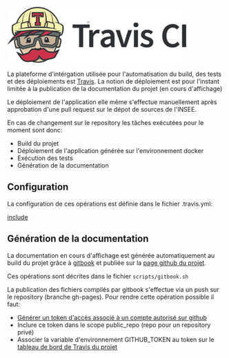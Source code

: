 ![travis](../../pics/travis.png)

La plateforme d'intérgation utilisée pour l'automatisation du build, des tests et des déploiements est [Travis](https://travis-ci.org/).
La notion de déploiement est pour l'instant limitée à la publication de la documentation du projet (en cours d'affichage)

Le déploiement de l'application elle même s'effectue manuellement après approbation d'une pull request sur le dépot de sources de l'INSEE.

En cas de changement sur le repository les tâches exécutées pour le moment sont donc:

 - Build du projet
 - Déploiement de l'application générée sur l'environnement docker
 - Exécution des tests
 - Génération de la documentation
 
## Configuration

La configuration de ces opérations est définie dans le fichier .travis.yml:

[include](../../../.travis.yml)

## Génération de la documentation

La documentation en cours d'affichage est générée automatiquement au build du projet grâce à [gitbook](https://www.gitbook.com/new) et publiée sur la [page github du projet](https://pages.github.com/).

Ces opérations sont décrites dans le fichier ```scripts/gitbook.sh```

La publication des fichiers compilés par gitbook s'effectue via un push sur le repository (branche gh-pages). Pour rendre cette opération possible il faut:
 - [Générer un token d'accès associé à un compte autorisé sur github](https://github.com/settings/tokens/new)
 - Inclure ce token dans le scope public_repo (repo pour un repository privé)
 - Associer la variable d'environnement GITHUB_TOKEN au token sur le  [tableau de bord de Travis du projet](https://travis-ci.org/)